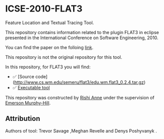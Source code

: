 # ICSE-2010-FLAT3
 Feature Location and Textual Tracing Tool.

This repository contains information related to the plugin FLAT3 in eclipse  presented in the International Conference on Software Engineering, 2010.

You can find the paper on the folloing  [link](http://ieeexplore.ieee.org/xpl/login.jsp?tp=&arnumber=6062173&url=http%3A%2F%2Fieeexplore.ieee.org%2Fxpls%2Fabs_all.jsp%3Farnumber%3D6062173).

This repository is not the original repository for this tool.

In this repository, for FLAT3 you will find:


* :white_check_mark: [Source code] (http://www.cs.wm.edu/semeru/flat3/edu.wm.flat3_0.2.4.tar.gz)
* :white_check_mark: [Executable tool](http://www.cs.wm.edu/semeru/flat3/edu.wm.flat3_0.2.4.jar)

This repository was constructed by [Rishi Anne](https://github.com/rishielnino) under the supervision of [Emerson Murphy-Hill](https://github.com/CaptainEmerson).

## Attribution

Authors of tool: Trevor Savage ,Meghan Revelle and Denys Poshyvanyk .
